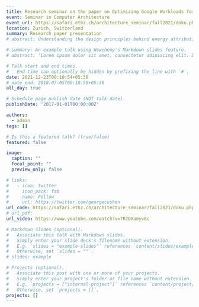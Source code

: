 ```yaml
---
title: Research seminar on the paper on Optimizing Google Workloads for Consumer Devices 
event: Seminar in Computer Architecture
event_url: https://safari.ethz.ch/architecture_seminar/fall2021/doku.php?id=sessions
location: Zurich, Switzerland
summary: Research paper presentation
# abstract: Understanding the design principles behind energy attribution systems in Windows and MAC OS

# summary: An example talk using Wowchemy's Markdown slides feature.
# abstract: 'Lorem ipsum dolor sit amet, consectetur adipiscing elit. Duis posuere tellusac convallis placerat. Proin tincidunt magna sed ex sollicitudin condimentum. Sed ac faucibus dolor, scelerisque sollicitudin nisi. Cras purus urna, suscipit quis sapien eu, pulvinar tempor diam.'

# Talk start and end times.
#   End time can optionally be hidden by prefixing the line with `#`.
date: 2021-12-23T00:10:54+05:30
# date_end: 2018-07-05T00:10:59+05:30
all_day: true

# Schedule page publish date (NOT talk date).
publishDate: '2017-01-01T00:00:00Z'

authors: 
  - admin
tags: []

# Is this a featured talk? (true/false)
featured: false

image:
  caption: ""
  focal_point: ""
  preview_only: false

# links:
#   - icon: twitter
#     icon_pack: fab
#     name: Follow
#     url: https://twitter.com/georgecushen
url_code: https://safari.ethz.ch/architecture_seminar/fall2021/doku.php?id=sessions
# url_pdf: 
url_video: https://www.youtube.com/watch?v=7R7DXamyv8c

# Markdown Slides (optional).
#   Associate this talk with Markdown slides.
#   Simply enter your slide deck's filename without extension.
#   E.g. `slides = "example-slides"` references `content/slides/example-slides.md`.
#   Otherwise, set `slides = ""`.
# slides: example

# Projects (optional).
#   Associate this post with one or more of your projects.
#   Simply enter your project's folder or file name without extension.
#   E.g. `projects = ["internal-project"]` references `content/project/deep-learning/index.md`.
#   Otherwise, set `projects = []`.
projects: []
---
```

<!-- 
{{% callout note %}}
Click on the **Slides** button above to view the built-in slides feature.
{{% /callout %}}

Slides can be added in a few ways:

- **Create** slides using Wowchemy's [_Slides_](https://wowchemy.com/docs/managing-content/#create-slides) feature and link using `slides` parameter in the front matter of the talk file
- **Upload** an existing slide deck to `static/` and link using `url_slides` parameter in the front matter of the talk file
- **Embed** your slides (e.g. Google Slides) or presentation video on this page using [shortcodes](https://wowchemy.com/docs/writing-markdown-latex/).

Further event details, including [page elements](https://wowchemy.com/docs/writing-markdown-latex/) such as image galleries, can be added to the body of this page. -->
